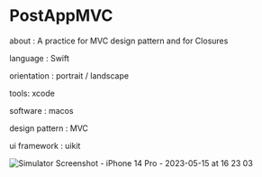 # PostAppMVC

about : A practice for MVC design pattern and for Closures

language : Swift

orientation : portrait / landscape

tools: xcode 

software : macos 

design pattern : MVC

ui framework : uikit


![Simulator Screenshot - iPhone 14 Pro - 2023-05-15 at 16 23 03](https://github.com/ronaldwhigan95/PostAppMVC/assets/36095518/ada21c36-1af5-468b-9459-1ad22c9a9d3d)
